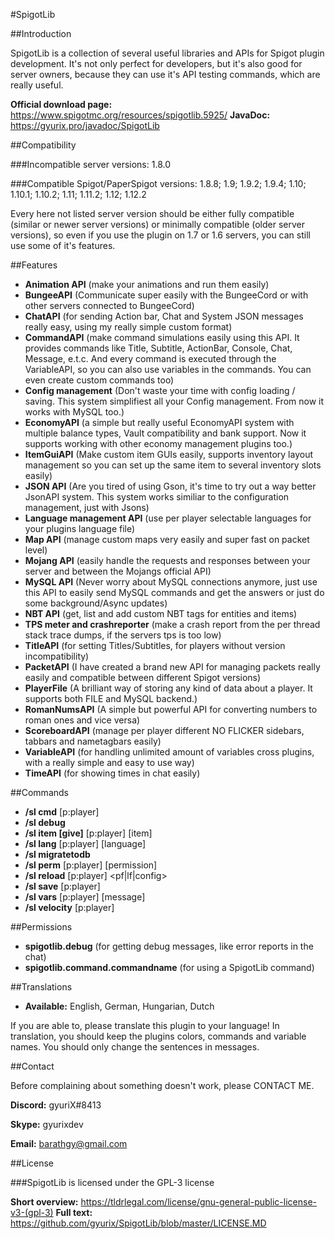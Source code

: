 #SpigotLib

##Introduction

SpigotLib is a collection of several useful libraries and APIs
for Spigot plugin development. It's not only perfect for developers,
but it's also good for server owners, because they can use it's API
testing commands, which are really useful.

**Official download page:** https://www.spigotmc.org/resources/spigotlib.5925/
**JavaDoc:** https://gyurix.pro/javadoc/SpigotLib

##Compatibility

###Incompatible server versions:
1.8.0

###Compatible Spigot/PaperSpigot versions:
1.8.8; 1.9; 1.9.2; 1.9.4; 1.10; 1.10.1; 1.10.2; 1.11; 1.11.2; 1.12​; 1.12.2

Every here not listed server version should be either fully compatible
(similar or newer server versions) or minimally compatible (older server versions),
so even if you use the plugin on 1.7 or 1.6 servers,
you can still use some of it's features.

##Features

- **Animation API** (make your animations and run them easily)
- **BungeeAPI** (Communicate super easily with the BungeeCord or with other servers connected to BungeeCord)
- **ChatAPI** (for sending Action bar, Chat and System JSON messages really easy, using my really simple custom format)
- **CommandAPI** (make command simulations easily using this API. It provides commands like Title, Subtitle, ActionBar, Console, Chat, Message, e.t.c. And every command is executed through the VariableAPI, so you can also use variables in the commands. You can even create custom commands too)
- **Config management** (Don't waste your time with config loading / saving. This system simplifiest all your Config management. From now it works with MySQL too.)
- **EconomyAPI** (a simple but really useful EconomyAPI system with multiple balance types, Vault compatibility and bank support. Now it supports working with other economy management plugins too.)
- **ItemGuiAPI** (Make custom item GUIs easily, supports inventory layout management so you can set up the same item to several inventory slots easily)
- **JSON API** (Are you tired of using Gson, it's time to try out a way better JsonAPI system. This system works similiar to the configuration management, just with Jsons)
- **Language management API** (use per player selectable languages for your plugins language file)
- **Map API** (manage custom maps very easily and super fast on packet level)
- **Mojang API** (easily handle the requests and responses between your server and between the Mojangs official API)
- **MySQL API** (Never worry about MySQL connections anymore, just use this API to easily send MySQL commands and get the answers or just do some background/Async updates)
- **NBT API** (get, list and add custom NBT tags for entities and items)
- **TPS meter and crashreporter** (make a crash report from the per thread stack trace dumps, if the servers tps is too low)
- **TitleAPI** (for setting Titles/Subtitles, for players without version incompatibility)
- **PacketAPI** (I have created a brand new API for managing packets really easily and compatible between different Spigot versions)
- **PlayerFile** (A brilliant way of storing any kind of data about a player. It supports both FILE and MySQL backend.)
- **RomanNumsAPI** (A simple but powerful API for converting numbers to roman ones and vice versa)
- **ScoreboardAPI** (manage per player different NO FLICKER sidebars, tabbars and nametagbars easily)
- **VariableAPI** (for handling unlimited amount of variables cross plugins, with a really simple and easy to use way)
- **TimeAPI** (for showing times in chat easily)

##Commands
- **/sl cmd** [p:player] <command>
- **/sl debug** 
- **/sl item [give]** [p:player] [item]
- **/sl lang** [p:player] [language]
- **/sl migratetodb**
- **/sl perm** [p:player] [permission]
- **/sl reload** [p:player] <pf|lf|config>
- **/sl save** [p:player] <pf>
- **/sl vars** [p:player] [message]
- **/sl velocity** [p:player] <x> <y> <z>

##Permissions
- **spigotlib.debug** (for getting debug messages, like error reports in the chat)
- **spigotlib.command.commandname** (for using a SpigotLib command)

##Translations

- **Available:** English, German, Hungarian, Dutch

If you are able to, please translate this plugin to your language! In translation, you should keep the plugins colors, commands and variable names. You should only change the sentences in messages.

##Contact

Before complaining about something doesn't work, please CONTACT ME.

**Discord:** gyuriX#8413

**Skype:** gyurixdev

**Email:** barathgy@gmail.com

##​License

###SpigotLib is licensed under the GPL-3 license 

**Short overview:** https://tldrlegal.com/license/gnu-general-public-license-v3-(gpl-3)
**Full text:** https://github.com/gyurix/SpigotLib/blob/master/LICENSE.MD

